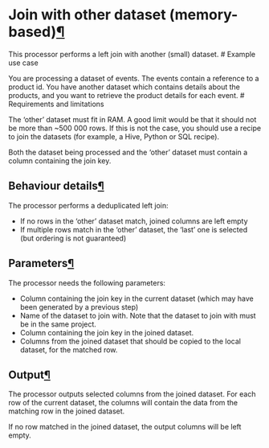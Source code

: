 Join with other dataset (memory\-based)[¶](#join-with-other-dataset-memory-based "Permalink to this heading")
=============================================================================================================


This processor performs a left join with another (small) dataset. \#
Example use case


You are processing a dataset of events. The events contain a reference
to a product id. You have another dataset which contains details about
the products, and you want to retrieve the product details for each
event. \# Requirements and limitations


The ‘other’ dataset must fit in RAM. A good limit would be that it
should not be more than \~500 000 rows. If this is not the case, you
should use a recipe to join the datasets (for example, a Hive,
Python or SQL recipe).


Both the dataset being processed and the ‘other’ dataset must contain a
column containing the join key.



Behaviour details[¶](#behaviour-details "Permalink to this heading")
--------------------------------------------------------------------


The processor performs a deduplicated left join:


* If no rows in the ‘other’ dataset match, joined columns are left
empty
* If multiple rows match in the ‘other’ dataset, the ‘last’ one is
selected (but ordering is not guaranteed)




Parameters[¶](#parameters "Permalink to this heading")
------------------------------------------------------


The processor needs the following parameters:


* Column containing the join key in the current dataset (which may have
been generated by a previous step)
* Name of the dataset to join with. Note that the dataset to join with
must be in the same project.
* Column containing the join key in the joined dataset.
* Columns from the joined dataset that should be copied to the local
dataset, for the matched row.




Output[¶](#output "Permalink to this heading")
----------------------------------------------


The processor outputs selected columns from the joined dataset. For each
row of the current dataset, the columns will contain the data from the
matching row in the joined dataset.


If no row matched in the joined dataset, the output columns will be left
empty.